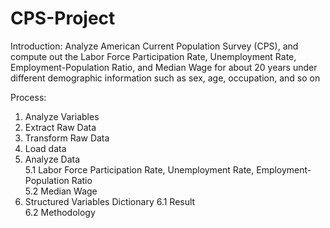 # CPS-Project

Introduction:
Analyze American Current Population Survey (CPS), and compute out the Labor Force Participation Rate, Unemployment Rate, Employment-Population Ratio, and Median Wage for about 20 years under different demographic information such as sex, age, occupation, and so on

Process:
1.	Analyze Variables	
2.	Extract Raw Data	
3.	Transform Raw Data	
4.	Load data	
5.	Analyze Data	
5.1 	Labor Force Participation Rate, Unemployment Rate, Employment-Population Ratio	
5.2	Median Wage	
6.	Structured Variables Dictionary	
6.1	Result	
6.2	Methodology	

